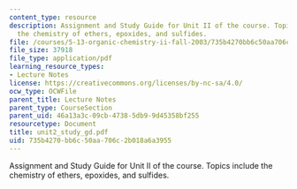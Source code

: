 ```yaml
---
content_type: resource
description: Assignment and Study Guide for Unit II of the course. Topics include
  the chemistry of ethers, epoxides, and sulfides.
file: /courses/5-13-organic-chemistry-ii-fall-2003/735b4270bb6c50aa706c2b018a6a3955_unit2_study_gd.pdf
file_size: 37918
file_type: application/pdf
learning_resource_types:
- Lecture Notes
license: https://creativecommons.org/licenses/by-nc-sa/4.0/
ocw_type: OCWFile
parent_title: Lecture Notes
parent_type: CourseSection
parent_uid: 46a13a3c-09cb-4738-5db9-9d45358bf255
resourcetype: Document
title: unit2_study_gd.pdf
uid: 735b4270-bb6c-50aa-706c-2b018a6a3955
---
```

Assignment and Study Guide for Unit II of the course. Topics include the chemistry of ethers, epoxides, and sulfides.